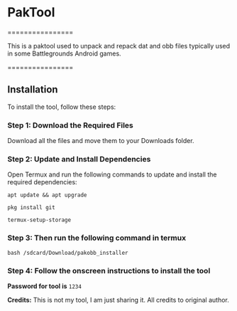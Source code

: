 # PakTool
================

This is a paktool used to unpack and repack dat and obb files typically used in some Battlegrounds Android games.

================

## Installation

To install the tool, follow these steps:
### Step 1: Download the Required Files
Download all the files and move them to your Downloads folder.

### Step 2: Update and Install Dependencies
Open Termux and run the following commands to update and install the required dependencies:

`apt update && apt upgrade`

`pkg install git`

`termux-setup-storage`

### Step 3: Then run the following command in termux
`bash /sdcard/Download/pakobb_installer`

### Step 4: Follow the onscreen instructions to install the tool

**Password for tool is** `1234`

**Credits:** This is not my tool, I am just sharing it. All credits to original author.


